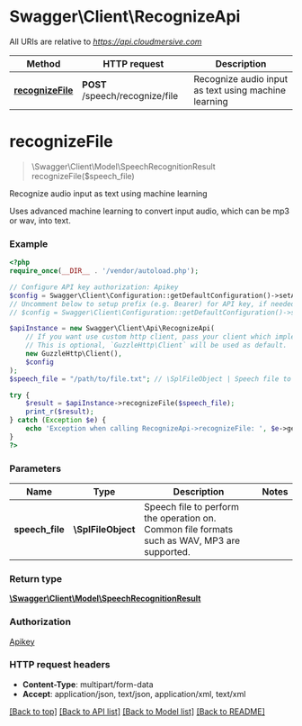 # Swagger\Client\RecognizeApi

All URIs are relative to *https://api.cloudmersive.com*

Method | HTTP request | Description
------------- | ------------- | -------------
[**recognizeFile**](RecognizeApi.md#recognizeFile) | **POST** /speech/recognize/file | Recognize audio input as text using machine learning


# **recognizeFile**
> \Swagger\Client\Model\SpeechRecognitionResult recognizeFile($speech_file)

Recognize audio input as text using machine learning

Uses advanced machine learning to convert input audio, which can be mp3 or wav, into text.

### Example
```php
<?php
require_once(__DIR__ . '/vendor/autoload.php');

// Configure API key authorization: Apikey
$config = Swagger\Client\Configuration::getDefaultConfiguration()->setApiKey('Apikey', 'YOUR_API_KEY');
// Uncomment below to setup prefix (e.g. Bearer) for API key, if needed
// $config = Swagger\Client\Configuration::getDefaultConfiguration()->setApiKeyPrefix('Apikey', 'Bearer');

$apiInstance = new Swagger\Client\Api\RecognizeApi(
    // If you want use custom http client, pass your client which implements `GuzzleHttp\ClientInterface`.
    // This is optional, `GuzzleHttp\Client` will be used as default.
    new GuzzleHttp\Client(),
    $config
);
$speech_file = "/path/to/file.txt"; // \SplFileObject | Speech file to perform the operation on.  Common file formats such as WAV, MP3 are supported.

try {
    $result = $apiInstance->recognizeFile($speech_file);
    print_r($result);
} catch (Exception $e) {
    echo 'Exception when calling RecognizeApi->recognizeFile: ', $e->getMessage(), PHP_EOL;
}
?>
```

### Parameters

Name | Type | Description  | Notes
------------- | ------------- | ------------- | -------------
 **speech_file** | **\SplFileObject**| Speech file to perform the operation on.  Common file formats such as WAV, MP3 are supported. |

### Return type

[**\Swagger\Client\Model\SpeechRecognitionResult**](../Model/SpeechRecognitionResult.md)

### Authorization

[Apikey](../../README.md#Apikey)

### HTTP request headers

 - **Content-Type**: multipart/form-data
 - **Accept**: application/json, text/json, application/xml, text/xml

[[Back to top]](#) [[Back to API list]](../../README.md#documentation-for-api-endpoints) [[Back to Model list]](../../README.md#documentation-for-models) [[Back to README]](../../README.md)

